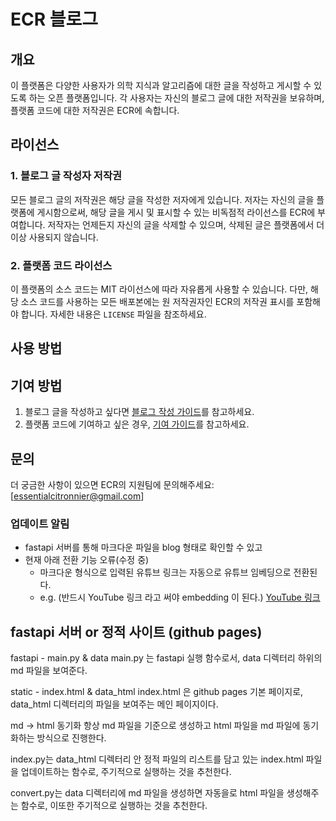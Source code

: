 # ECR 블로그

## 개요
이 플랫폼은 다양한 사용자가 의학 지식과 알고리즘에 대한 글을 작성하고 게시할 수 있도록 하는 오픈 플랫폼입니다. 각 사용자는 자신의 블로그 글에 대한 저작권을 보유하며, 플랫폼 코드에 대한 저작권은 ECR에 속합니다.

## 라이선스

### 1. 블로그 글 작성자 저작권
모든 블로그 글의 저작권은 해당 글을 작성한 저자에게 있습니다. 저자는 자신의 글을 플랫폼에 게시함으로써, 해당 글을 게시 및 표시할 수 있는 비독점적 라이선스를 ECR에 부여합니다. 저작자는 언제든지 자신의 글을 삭제할 수 있으며, 삭제된 글은 플랫폼에서 더 이상 사용되지 않습니다.

### 2. 플랫폼 코드 라이선스
이 플랫폼의 소스 코드는 MIT 라이선스에 따라 자유롭게 사용할 수 있습니다. 다만, 해당 소스 코드를 사용하는 모든 배포본에는 원 저작권자인 ECR의 저작권 표시를 포함해야 합니다. 자세한 내용은 `LICENSE` 파일을 참조하세요.

## 사용 방법


## 기여 방법
1. 블로그 글을 작성하고 싶다면 [블로그 작성 가이드](CONTRIBUTING.md)를 참고하세요.
2. 플랫폼 코드에 기여하고 싶은 경우, [기여 가이드](CONTRIBUTING.md)를 참고하세요.

## 문의
더 궁금한 사항이 있으면 ECR의 지원팀에 문의해주세요: [essentialcitronnier@gmail.com]



### 업데이트 알림
- fastapi 서버를 통해 마크다운 파일을 blog 형태로 확인할 수 있고
- 현재 아래 전환 기능 오류(수정 중)
  - 마크다운 형식으로 입력된 유튜브 링크는 자동으로 유튜브 임베딩으로 전환된다.
  - e.g. (반드시 YouTube 링크 라고 써야 embedding 이 된다.)
  [YouTube 링크](https://www.youtube.com/watch?v=sZwgpz4s8Jw&t=97s)





## fastapi 서버 or 정적 사이트 (github pages)
fastapi - main.py & data
main.py 는 fastapi 실행 함수로서, data 디렉터리 하위의 md 파일을 보여준다.


static - index.html & data_html
index.html 은 github pages 기본 페이지로, data_html 디렉터리의 파일을 보여주는 메인 페이지이다.



md -> html 동기화
항상 md 파일을 기준으로 생성하고 html 파일을 md 파일에 동기화하는 방식으로 진행한다.

index.py는 data_html 디렉터리 안 정적 파일의 리스트를 담고 있는 index.html 파일을 업데이트하는 함수로, 주기적으로 실행하는 것을 추천한다.

convert.py는 data 디렉터리에 md 파일을 생성하면 자동을로 html 파일을 생성해주는 함수로, 이또한 주기적으로 실행하는 것을 추천한다.
